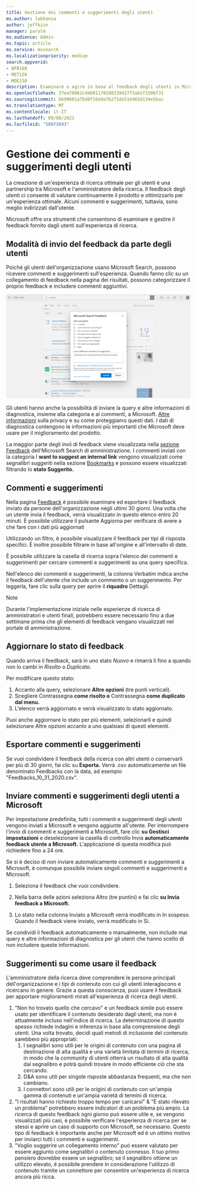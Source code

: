 ```yaml
---
title: Gestione dei commenti e suggerimenti degli utenti
ms.author: lebhansa
author: jeffkizn
manager: parulm
ms.audience: Admin
ms.topic: article
ms.service: mssearch
ms.localizationpriority: medium
search.appverid:
- BFB160
- MET150
- MOE150
description: Esaminare e agire in base al feedback degli utenti in Microsoft Search
ms.openlocfilehash: 37ea70862cd4881170288339427f5ab1f150bf31
ms.sourcegitcommit: bb99601a7bd0f16dde7b271de516465d134e5bac
ms.translationtype: MT
ms.contentlocale: it-IT
ms.lasthandoff: 09/08/2021
ms.locfileid: "58973693"
---
```

# <a name="managing-user-feedback"></a>Gestione dei commenti e suggerimenti degli utenti

La creazione di un'esperienza di ricerca ottimale per gli utenti è una partnership tra Microsoft e l'amministratore della ricerca. Il feedback degli utenti ci consente di valutare continuamente il prodotto e ottimizzarlo per un'esperienza ottimale. Alcuni commenti e suggerimenti, tuttavia, sono meglio indirizzati dall'utente.

Microsoft offre ora strumenti che consentono di esaminare e gestire il feedback fornito dagli utenti sull'esperienza di ricerca.

## <a name="how-users-submit-feedback"></a>Modalità di invio del feedback da parte degli utenti

Poiché gli utenti dell'organizzazione usano Microsoft Search, possono ricevere commenti e suggerimenti sull'esperienza. Quando fanno clic su un collegamento di feedback nella pagina dei risultati, possono categorizzare il proprio feedback e includere commenti aggiuntivi.

![Modulo di feedback globale.](media/feedback/feedback-global-dialog.png)

Gli utenti hanno anche la possibilità di inviare la query e altre informazioni di diagnostica, insieme alla categoria e ai commenti, a Microsoft. [Altre informazioni](https://privacy.microsoft.com/en-US/privacystatement) sulla privacy e su come proteggiamo questi dati. I dati di diagnostica contengono le informazioni più importanti che Microsoft deve usare per il miglioramento del prodotto.

La maggior parte degli invii di feedback viene visualizzata nella [sezione Feedback](https://admin.microsoft.com/Adminportal/Home#/MicrosoftSearch/feedback) dell'Microsoft Search di amministrazione. I commenti inviati con la categoria I **want to suggest an internal link** vengono visualizzati come segnalibri suggeriti nella sezione [Bookmarks](https://admin-ignite.microsoft.com/Adminportal/Home#/MicrosoftSearch/bookmarks) e possono essere visualizzati filtrando lo **stato Suggerito.**

## <a name="review-feedback"></a>Commenti e suggerimenti

Nella pagina [Feedback](https://admin.microsoft.com/Adminportal/Home#/MicrosoftSearch/feedback) è possibile esaminare ed esportare il feedback inviato da persone dell'organizzazione negli ultimi 30 giorni. Una volta che un utente invia il feedback, verrà visualizzato in questo elenco entro 20 minuti. È possibile utilizzare il pulsante Aggiorna per verificare di avere a che fare con i dati più aggiornati

Utilizzando un filtro, è possibile visualizzare il feedback per tipi di risposta specifici. È inoltre possibile filtrare in base all'origine e all'intervallo di date.

È possibile utilizzare la casella di ricerca sopra l'elenco dei commenti e suggerimenti per cercare commenti e suggerimenti su una query specifica.

Nell'elenco dei commenti e suggerimenti, la colonna Verbatim indica anche il feedback dell'utente che include un commento o un suggerimento. Per leggerla, fare clic sulla query per aprire il **riquadro** Dettagli.

>[!NOTE]
>Durante l'implementazione iniziale nelle esperienze di ricerca di amministratori e utenti finali, potrebbero essere necessario fino a due settimane prima che gli elementi di feedback vengano visualizzati nel portale di amministrazione.

## <a name="update-feedback-state"></a>Aggiornare lo stato di feedback

Quando arriva il feedback, sarà in uno stato *Nuovo* e rimarrà lì fino a quando non lo cambi in *Risolto* o *Duplicato.*

Per modificare questo stato:

1. Accanto alla query, selezionare **Altre opzioni** (tre punti verticali).
1. Scegliere Contrassegna **come risolto o** Contrassegna **come duplicato dal menu.**
1. L'elenco verrà aggiornato e verrà visualizzato lo stato aggiornato.

Puoi anche aggiornare lo stato per più elementi, selezionarli e quindi selezionare Altre opzioni accanto a uno qualsiasi di questi elementi.

## <a name="export-feedback"></a>Esportare commenti e suggerimenti

Se vuoi condividere il feedback della ricerca con altri utenti o conservarli per più di 30 giorni, fai clic su **Esporta.** Verrà .csv automaticamente un file denominato Feedbacks con la data, ad esempio "Feedbacks_10_31_2020.csv".

## <a name="send-user-feedback-to-microsoft"></a>Inviare commenti e suggerimenti degli utenti a Microsoft

Per impostazione predefinita, tutti i commenti e suggerimenti degli utenti vengono inviati a Microsoft e vengono aggiunte all'utente. Per interrompere l'invio di commenti e suggerimenti a Microsoft, fare clic **su Gestisci impostazioni** e deselezionare la casella di controllo Invia **automaticamente feedback utente a Microsoft.** L'applicazione di questa modifica può richiedere fino a 24 ore.

Se si è deciso di non inviare automaticamente commenti e suggerimenti a Microsoft, è comunque possibile inviare singoli commenti e suggerimenti a Microsoft.

1. Seleziona il feedback che vuoi condividere.
1. Nella barra delle azioni seleziona Altro (tre puntini) e fai clic **su Invia feedback a Microsoft.**

1. Lo stato nella colonna Inviato a Microsoft verrà modificato in In sospeso. Quando il feedback viene inviato, verrà modificato in Sì.

Se condividi il feedback automaticamente o manualmente, non include mai query e altre informazioni di diagnostica per gli utenti che hanno scelto di non includere queste informazioni.

## <a name="suggestions-on-how-to-use-feedback"></a>Suggerimenti su come usare il feedback

L'amministratore della ricerca deve comprendere le persone principali dell'organizzazione e i tipi di contenuto con cui gli utenti interagiscono e ricercano in genere. Grazie a questa conoscenza, puoi usare il feedback per apportare miglioramenti mirati all'esperienza di ricerca degli utenti.

1. "Non ho trovato quello che cercavo" e un feedback simile può essere usato per identificare il contenuto desiderato dagli utenti, ma non è attualmente incluso nell'indice di ricerca. La determinazione di questo spesso richiede indagini e inferenza in base alla comprensione degli utenti. Una volta trovato, decidi quali metodi di inclusione del contenuto sarebbero più appropriati:
    1. I segnalibri sono utili per le origini di contenuto con una pagina di destinazione di alta qualità e una varietà limitata di termini di ricerca, in modo che la community di utenti otterrà un risultato di alta qualità dal segnalibro e potrà quindi trovare in modo efficiente ciò che sta cercando.
    1. D&A sono utili per singole risposte abbastanza frequenti, ma che non cambiano.
    1. I connettori sono utili per le origini di contenuto con un'ampia gamma di contenuti e un'ampia varietà di termini di ricerca.
1. "I risultati hanno richiesto troppo tempo per caricarsi" & "È stato rilevato un problema" potrebbero essere indicatori di un problema più ampio. La ricerca di questo feedback ogni giorno può essere utile e, se vengono visualizzati più casi, è possibile verificare l'esperienza di ricerca per se stessi e aprire un caso di supporto con Microsoft, se necessario. Questo tipo di feedback è importante anche per Microsoft ed è un ottimo motivo per inviarci tutti i commenti e suggerimenti.
1. "Voglio suggerire un collegamento interno" può essere valutato per essere aggiunto come segnalibri o contenuto connesso. Il tuo primo pensiero dovrebbe essere un segnalibro; se il segnalibro ottiene un utilizzo elevato, è possibile prendere in considerazione l'utilizzo di contenuto tramite un connettore per consentire un'esperienza di ricerca ancora più ricca.
